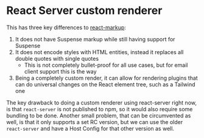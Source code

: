 # React Server custom renderer

This has three key differences to [react-markup](https://github.com/facebook/react/tree/main/packages/react-markup):

1. It does not have Suspense markup while still having support for Suspense
2. It does not encode styles with HTML entities, instead it replaces all double quotes with single quotes
    * This is not completely bullet-proof for all use cases, but for email client support this is the way
3. Being a completely custom render, it can allow for rendering plugins that can do universal changes on the React element tree, such as a Tailwind one

The key drawback to doing a custom renderer using react-server right now, is that `react-server` is not published
to npm, so it would also require some bundling to be done. Another small problem, that can be circumvented as well,
is that it only supports a set RC version, but we can use the older `react-server` and have a Host Config for that
other version as well.
